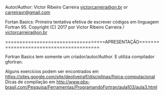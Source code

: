 Autor/Author: Victor Ribeiro Carreira victorcarreira@on.br or carreiravr@gmail.com

Fortan Basics: Primeira tentativa efetiva de escrever códigos em linguagem Fortran 95.
 Copyright (C) 2017 por Victor Ribeiro Carreira / victorcarreira@on.br

===================================APRESENTAÇÃO========================================

Fortran Basics tem somente um criador/autor/Author. E utiliza compilador gfortran.

Alguns exercícios podem ser encontrados em https://sites.google.com/site/deoliveiralf/disciplinas/fisica-computacional
Dicas de compilação em
http://www.pbx-brasil.com/Pesquisa/Ferramentas/ProgramandoFortran/aula103/aula3.html
